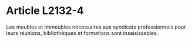 # Article L2132-4

Les meubles et immeubles nécessaires aux syndicats professionnels pour leurs réunions, bibliothèques et formations sont insaisissables.